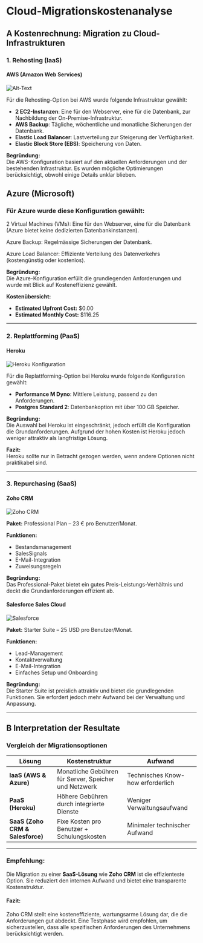 # Cloud-Migrationskostenanalyse

## A Kostenrechnung: Migration zu Cloud-Infrastrukturen

### 1. **Rehosting (IaaS)**

#### AWS (Amazon Web Services)

![Alt-Text](/levin_pamaym346/KN10/imgs/KN10_1.png)


Für die Rehosting-Option bei AWS wurde folgende Infrastruktur gewählt:
- **2 EC2-Instanzen**: Eine für den Webserver, eine für die Datenbank, zur Nachbildung der On-Premise-Infrastruktur.
- **AWS Backup**: Tägliche, wöchentliche und monatliche Sicherungen der Datenbank.
- **Elastic Load Balancer**: Lastverteilung zur Steigerung der Verfügbarkeit.
- **Elastic Block Store (EBS)**: Speicherung von Daten.

**Begründung:**  
Die AWS-Konfiguration basiert auf den aktuellen Anforderungen und der bestehenden Infrastruktur. Es wurden mögliche Optimierungen berücksichtigt, obwohl einige Details unklar blieben.

## Azure (Microsoft)

### Für Azure wurde diese Konfiguration gewählt:
2 Virtual Machines (VMs): 
Eine für den Webserver, eine für die Datenbank (Azure bietet keine dedizierten Datenbankinstanzen).

Azure Backup: Regelmässige Sicherungen der Datenbank.

Azure Load Balancer: 
Effiziente Verteilung des Datenverkehrs (kostengünstig oder kostenlos).

**Begründung:**  
Die Azure-Konfiguration erfüllt die grundlegenden Anforderungen und wurde mit Blick auf Kosteneffizienz gewählt.

**Kostenübersicht:**
- **Estimated Upfront Cost:** $0.00
- **Estimated Monthly Cost:** $116.25

---

### 2. **Replattforming (PaaS)**

#### Heroku

![Heroku Konfiguration](/levin_pamaym346/KN10/imgs/KN10_3.png "Heroku Konfiguration")

Für die Replattforming-Option bei Heroku wurde folgende Konfiguration gewählt:
- **Performance M Dyno**: Mittlere Leistung, passend zu den Anforderungen.
- **Postgres Standard 2**: Datenbankoption mit über 100 GB Speicher.

**Begründung:**  
Die Auswahl bei Heroku ist eingeschränkt, jedoch erfüllt die Konfiguration die Grundanforderungen. Aufgrund der hohen Kosten ist Heroku jedoch weniger attraktiv als langfristige Lösung.

**Fazit:**  
Heroku sollte nur in Betracht gezogen werden, wenn andere Optionen nicht praktikabel sind.

---

### 3. **Repurchasing (SaaS)**

#### Zoho CRM

![Zoho CRM](/levin_pamaym346/KN10/imgs/KN10_4.png "Zoho CRM")

**Paket:** Professional Plan – 23 € pro Benutzer/Monat.

**Funktionen:**
- Bestandsmanagement
- SalesSignals
- E-Mail-Integration
- Zuweisungsregeln

**Begründung:**  
Das Professional-Paket bietet ein gutes Preis-Leistungs-Verhältnis und deckt die Grundanforderungen effizient ab.

#### Salesforce Sales Cloud

![Salesforce](/levin_pamaym346/KN10/imgs/KN10_5.png "Salesforce Sales Cloud")

**Paket:** Starter Suite – 25 USD pro Benutzer/Monat.

**Funktionen:**
- Lead-Management
- Kontaktverwaltung
- E-Mail-Integration
- Einfaches Setup und Onboarding

**Begründung:**  
Die Starter Suite ist preislich attraktiv und bietet die grundlegenden Funktionen. Sie erfordert jedoch mehr Aufwand bei der Verwaltung und Anpassung.

---

## B **Interpretation der Resultate**

### **Vergleich der Migrationsoptionen**

| **Lösung**        | **Kostenstruktur**                                      | **Aufwand**                                      |
|-------------------|--------------------------------------------------------|-------------------------------------------------|
| **IaaS (AWS & Azure)** | Monatliche Gebühren für Server, Speicher und Netzwerk | Technisches Know-how erforderlich               |
| **PaaS (Heroku)**  | Höhere Gebühren durch integrierte Dienste              | Weniger Verwaltungsaufwand                      |
| **SaaS (Zoho CRM & Salesforce)** | Fixe Kosten pro Benutzer + Schulungskosten | Minimaler technischer Aufwand                   |

---

### **Empfehlung:**

Die Migration zu einer **SaaS-Lösung** wie **Zoho CRM** ist die effizienteste Option. Sie reduziert den internen Aufwand und bietet eine transparente Kostenstruktur.

#### **Fazit:**
Zoho CRM stellt eine kosteneffiziente, wartungsarme Lösung dar, die die Anforderungen gut abdeckt. Eine Testphase wird empfohlen, um sicherzustellen, dass alle spezifischen Anforderungen des Unternehmens berücksichtigt werden.
